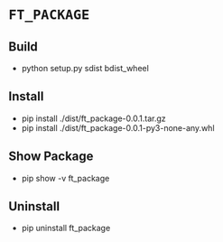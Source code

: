 # `FT_PACKAGE`

## Build
- python setup.py sdist bdist_wheel

## Install
- pip install ./dist/ft_package-0.0.1.tar.gz
- pip install ./dist/ft_package-0.0.1-py3-none-any.whl

## Show Package
- pip show -v ft_package

## Uninstall
- pip uninstall ft_package